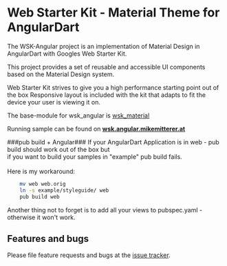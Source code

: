 # Web Starter Kit - Material Theme for AngularDart

The WSK-Angular project is an implementation of Material Design in AngularDart
with Googles Web Starter Kit.
 
This project provides a set of reusable and accessible UI components 
based on the Material Design system.

Web Starter Kit strives to give you a high performance starting point out of the box
Responsive layout is included with the kit that adapts to fit the device your user is viewing it on. 

The base-module for wsk_angular is [wsk_material][wskmaterial]

Running sample can be found on **[wsk.angular.mikemitterer.at][live]**

###pub build + Angular###
If your AngularDart Application is in web - pub build should work out of the box but<br>
if you want to build your samples in "example" pub build fails.<br><br>
Here is my workaround:<br>

```bash
    mv web web.orig
    ln -s example/styleguide/ web
    pub build web
```

Another thing not to forget is to add all your views to pubspec.yaml - otherwise it won't work.

## Features and bugs

Please file feature requests and bugs at the [issue tracker][tracker].

[tracker]: https://github.com/MikeMitterer/dart-wsk-angular/issues
[wskmaterial]: https://github.com/MikeMitterer/dart-wsk-material
[live]: http://wsk.angular.mikemitterer.at/
